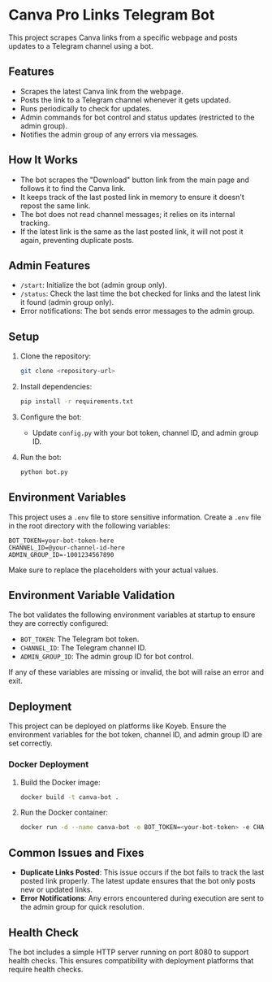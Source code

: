 # Canva Pro Links Telegram Bot

This project scrapes Canva links from a specific webpage and posts updates to a Telegram channel using a bot.

## Features
- Scrapes the latest Canva link from the webpage.
- Posts the link to a Telegram channel whenever it gets updated.
- Runs periodically to check for updates.
- Admin commands for bot control and status updates (restricted to the admin group).
- Notifies the admin group of any errors via messages.

## How It Works
- The bot scrapes the "Download" button link from the main page and follows it to find the Canva link.
- It keeps track of the last posted link in memory to ensure it doesn't repost the same link.
- The bot does not read channel messages; it relies on its internal tracking.
- If the latest link is the same as the last posted link, it will not post it again, preventing duplicate posts.

## Admin Features
- `/start`: Initialize the bot (admin group only).
- `/status`: Check the last time the bot checked for links and the latest link it found (admin group only).
- Error notifications: The bot sends error messages to the admin group.

## Setup

1. Clone the repository:
   ```bash
   git clone <repository-url>
   ```

2. Install dependencies:
   ```bash
   pip install -r requirements.txt
   ```

3. Configure the bot:
   - Update `config.py` with your bot token, channel ID, and admin group ID.

4. Run the bot:
   ```bash
   python bot.py
   ```

## Environment Variables
This project uses a `.env` file to store sensitive information. Create a `.env` file in the root directory with the following variables:

```
BOT_TOKEN=your-bot-token-here
CHANNEL_ID=@your-channel-id-here
ADMIN_GROUP_ID=-1001234567890
```

Make sure to replace the placeholders with your actual values.

## Environment Variable Validation
The bot validates the following environment variables at startup to ensure they are correctly configured:
- `BOT_TOKEN`: The Telegram bot token.
- `CHANNEL_ID`: The Telegram channel ID.
- `ADMIN_GROUP_ID`: The admin group ID for bot control.

If any of these variables are missing or invalid, the bot will raise an error and exit.

## Deployment
This project can be deployed on platforms like Koyeb. Ensure the environment variables for the bot token, channel ID, and admin group ID are set correctly.

### Docker Deployment
1. Build the Docker image:
   ```bash
   docker build -t canva-bot .
   ```

2. Run the Docker container:
   ```bash
   docker run -d --name canva-bot -e BOT_TOKEN=<your-bot-token> -e CHANNEL_ID=<your-channel-id> -e ADMIN_GROUP_ID=<your-admin-group-id> canva-bot
   ```

## Common Issues and Fixes
- **Duplicate Links Posted**: This issue occurs if the bot fails to track the last posted link properly. The latest update ensures that the bot only posts new or updated links.
- **Error Notifications**: Any errors encountered during execution are sent to the admin group for quick resolution.

## Health Check
The bot includes a simple HTTP server running on port 8080 to support health checks. This ensures compatibility with deployment platforms that require health checks.
